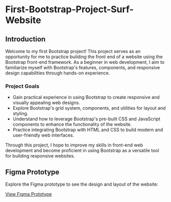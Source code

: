 # First-Bootstrap-Project-Surf-Website

## Introduction

Welcome to my first Bootstrap project! This project serves as an opportunity for me to practice building the front end of a website using the Bootstrap front-end framework. As a beginner in web development, I aim to familiarize myself with Bootstrap's features, components, and responsive design capabilities through hands-on experience.

### Project Goals

- Gain practical experience in using Bootstrap to create responsive and visually appealing web designs.
- Explore Bootstrap's grid system, components, and utilities for layout and styling.
- Understand how to leverage Bootstrap's pre-built CSS and JavaScript components to enhance the functionality of the website.
- Practice integrating Bootstrap with HTML and CSS to build modern and user-friendly web interfaces.

Through this project, I hope to improve my skills in front-end web development and become proficient in using Bootstrap as a versatile tool for building responsive websites.

## Figma Prototype

Explore the Figma prototype to see the design and layout of the website:

[View Figma Prototype](https://www.figma.com/file/9SYy6fwr3KwolzEsqJn3KS/VViSurf?type=design&node-id=0%3A1&mode=dev&t=vtphI8L6shVRVMHH-1)


